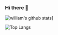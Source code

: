 ### Hi there 👋

![william's github stats](https://github-readme-stats.vercel.app/api?username=Si3ver&show_icons=true&count_private=true)]

![Top Langs](https://github-readme-stats.vercel.app/api/top-langs/?username=Si3ver&layout=compact)
